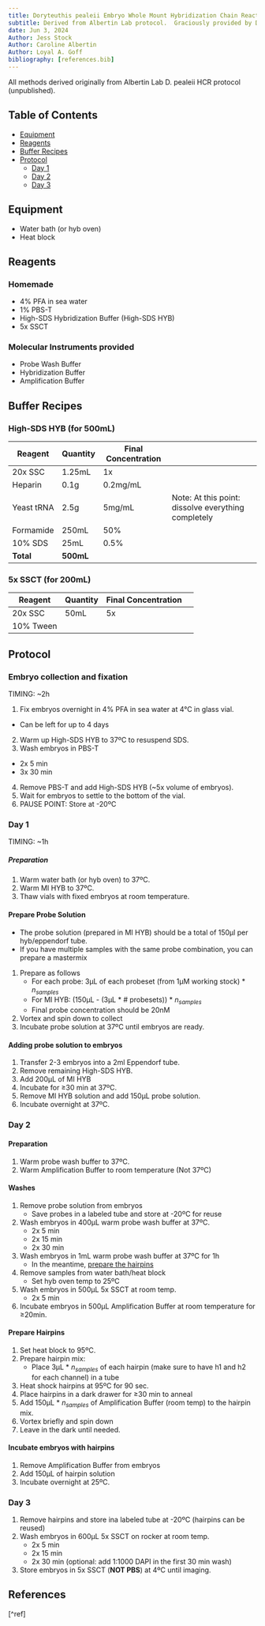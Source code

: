 ```yaml
---
title: Doryteuthis pealeii Embryo Whole Mount Hybridization Chain Reaction (HCR)
subtitle: Derived from Albertin Lab protocol.  Graciously provided by Dr. Jess Stock
date: Jun 3, 2024
Author: Jess Stock
Author: Caroline Albertin
Author: Loyal A. Goff
bibliography: [references.bib]
---
```


<link href="styles.css" rel="stylesheet"></link>

All methods derived originally from Albertin Lab D. pealeii HCR protocol (unpublished).

## Table of Contents
- [Equipment](#equipment)
- [Reagents](#reagents)
- [Buffer Recipes](#buffer-recipes)
- [Protocol](#protocol)
  - [Day 1](#day-1)
  - [Day 2](#day-2)
  - [Day 3](#day-3)

## Equipment
- Water bath (or hyb oven)
- Heat block
  
## Reagents
### Homemade
- 4% PFA in sea water
- 1% PBS-T
- High-SDS Hybridization Buffer (High-SDS HYB)
- 5x SSCT
### Molecular Instruments provided
- Probe Wash Buffer
- Hybridization Buffer
- Amplification Buffer

## Buffer Recipes
### High-SDS HYB (for 500mL)
| Reagent | Quantity | Final Concentration |  |
|---------|----------|---------------------|-------|
| 20x SSC | 1.25mL   | 1x | |
| Heparin | 0.1g     | 0.2mg/mL | |
| Yeast tRNA | 2.5g  | 5mg/mL |<span class="tip">Note:</span> At this point: dissolve everything completely |
| Formamide | 250mL | 50% | |
| 10% SDS | 25mL | 0.5% | |
| **Total** | **500mL** | | |

### 5x SSCT (for 200mL)
| Reagent | Quantity | Final Concentration |  |
|---------|----------|---------------------|-------|
| 20x SSC | 50mL    | 5x | |
| 10% Tween |

## Protocol

### Embryo collection and fixation
<span class="timing">TIMING: ~2h</span>
1. Fix embryos overnight in 4% PFA in sea water at 4°C in glass vial.
  - Can be left for up to 4 days
2. Warm up High-SDS HYB to 37ºC to resuspend SDS.
3. Wash embryos in PBS-T
  - 2x 5 min
  - 3x 30 min
4. Remove PBS-T and add High-SDS HYB (~5x volume of embryos).
5. Wait for embryos to settle to the bottom of the vial.
6. <span class="pause">PAUSE POINT:</span> Store at -20ºC

### Day 1
<span class="timing">TIMING: ~1h</span>
##### Preparation
1. Warm water bath (or hyb oven) to 37ºC.
2. Warm MI HYB to 37ºC.
3. Thaw vials with fixed embryos at room temperature.

#### Prepare Probe Solution
- The probe solution (prepared in MI HYB) should be a total of 150µl per hyb/eppendorf tube.
- If you have multiple samples with the same probe combination, you can prepare a mastermix
1. Prepare as follows
    - For each probe: 3µL of each probeset (from 1µM working stock) * $n_{samples}$
    - For MI HYB: (150µL - (3µL * # probesets)) * $n_{samples}$
    - Final probe concentration should be 20nM
1. Vortex and spin down to collect
2. Incubate probe solution at 37ºC until embryos are ready.

#### Adding probe solution to embryos
1. Transfer 2-3 embryos into a 2ml Eppendorf tube.
2. Remove remaining High-SDS HYB.
3. Add 200µL of MI HYB
4. Incubate for ≥30 min at 37ºC.
5. Remove MI HYB solution and add 150µL probe solution.
6. Incubate overnight at 37ºC.

### Day 2
#### Preparation
1. Warm probe wash buffer to 37ºC.
2. Warm Amplification Buffer to room temperature (Not 37ºC)
   
#### Washes
1. Remove probe solution from embryos
    - Save probes in a labeled tube and store at -20ºC for reuse
2. Wash embryos in 400µL warm probe wash buffer at 37ºC.
    - 2x 5 min
    - 2x 15 min
    - 2x 30 min
3. Wash embryos in 1mL warm probe wash buffer at 37ºC for 1h
    - In the meantime, [prepare the hairpins](#prepare-hairpins)
4. Remove samples from water bath/heat block
    - Set hyb oven temp to 25ºC
5. Wash embryos in 500µL 5x SSCT at room temp.
    - 2x 5 min
6. Incubate embryos in 500µL Amplification Buffer at room temperature for ≥20min.

#### Prepare Hairpins
1. Set heat block to 95ºC.
2. Prepare hairpin mix:
    - Place 3µL * $n_{samples}$ of each hairpin (make sure to have h1 and h2 for each channel) in a tube
3. Heat shock hairpins at 95ºC for 90 sec.
4. Place hairpins in a dark drawer for ≥30 min to anneal
5. Add 150µL * $n_{samples}$ of Amplification Buffer (room temp) to the hairpin mix.
6. Vortex briefly and spin down
7. Leave in the dark until needed.

#### Incubate embryos with hairpins
1. Remove Amplification Buffer from embryos
2. Add 150µL of hairpin solution
3. Incubate overnight at 25ºC.

### Day 3
1. Remove hairpins and store ina labeled tube at -20ºC (hairpins can be reused)
2. Wash embryos in 600µL 5x SSCT on rocker at room temp.
    - 2x 5 min
    - 2x 15 min
    - 2x 30 min (optional: add 1:1000 DAPI in the first 30 min wash)
3. Store embryos in 5x SSCT (**NOT PBS**) at 4ºC until imaging.

## References
[^ref]

